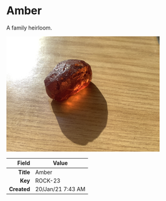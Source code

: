 # Amber
A family heirloom.




<img height="300px" src="10045.jpg"/>

|       Field | Value                   |
|------------:|-------------------------|
|   **Title** | Amber |
|     **Key** | ROCK-23 |
| **Created** | 20/Jan/21 7:43 AM |
        